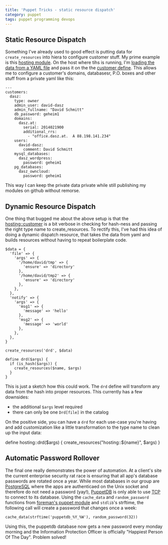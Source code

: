 ```yaml
---
title: 'Puppet Tricks - static resource dispatch'
category: puppet
tags: puppet programming devops
---
```


## Static Resource Dispatch

Something I've already used to good effect is putting data for `create_resources`
into hiera to configure customer stuff. My prime example is this [hosting
module](https://github.com/DavidS/dasz-configuration/blob/master/modules/hosting/).
On the host where tihs is running, I'm [loading the data from a YAML
file](https://github.com/DavidS/dasz-configuration/blob/master/manifests/nodes/hosting3.edv-bus.at.pp#L30)
and pass it on the the [customer
define](https://github.com/DavidS/dasz-configuration/blob/master/modules/hosting/manifests/customer.pp).
This allows me to configure a customer's domains, databasesr, P.O. boxes and
other stuff from a private yaml like this:

    ---
    customers:
      dasz:
        type: owner
        admin_user: david-dasz
        admin_fullname: "David Schmitt"
        db_password: geheim1
        domains:
          dasz.at:
            serial: 2014021900
            additional_rrs:
              - "office.dasz.at.  A 88.198.141.234"
        users:
          david-dasz:
            comment: David Schmitt
        mysql_databases:
          dasz_wordpress:
            password: geheim1
        pg_databases:
          dasz_owncloud:
            password: geheim1

This way I can keep the private data private while still publishing my modules
on github without remorse.

## Dynamic Resource Dispatch

One thing that bugged me about the above setup is that the
[hosting::customer](https://github.com/DavidS/dasz-configuration/blob/master/modules/hosting/manifests/customer.pp)
is a bit verbose in checking for hash-ness and passing the right type name to
create\_resources. To rectify this, I've had this idea of doing a dynamic
dispatch resource, that takes the data from yaml and builds resources without
having to repeat boilerplate code.


    $data = {
      'file' => {
        'args' => {
          '/home/david/tmp' => {
            'ensure' => 'directory'
          },
          '/home/david/tmp2' => {
            'ensure' => 'directory'
          },
        },
      },
      'notify' => {
        'args' => {
          'msg1' => {
            'message' => 'hello'
          },
          'msg2' => {
            'message' => 'world'
          },
        },
      },
    }

    create_resources('drd', $data)

    define drd($args) {
      if (is_hash($args)) {
        create_resources($name, $args)
      }
    }


This is just a sketch how this could work. The `drd` define will transform any
data from the hash into proper resources. This currently has a few downsides:

  * the additional `$args` level required
  * there can only be one `Drd[file]` in the catalog

On the positive side, you can have a `drd` for each use-case you're having and
add customization like a little transformation to the type name to clean up the
input data:

  define hosting::drd($args) {
    create_resources("hosting::${name}", $args)
  }

## Automatic Password Rollover

The final one really demonstrates the power of automation. At a client's site
the current enterprise security rat race is ensuring that all app's database
passwords are rotated once a year. While most databases in our group are
[PostgreSQL](http://www.postgresql.org/) where the apps are authenticaed on the
Unix socket and therefore do not need a password (yay!),
[PuppetDB](https://docs.puppetlabs.com/puppetdb/) is only able to use
[TCP](https://twitter.com/dev_el_ops/status/557193105502654464) to connect to
its database. Using the `cache_data` and `random_password` functions from
[foreman's puppet
module](https://github.com/theforeman/puppet-foreman/tree/master/lib/puppet/parser/functions)
and `stdlib`'s strftime, the following call will create a password that changes
once a week:

    cache_data(strftime('puppetdb_%Y_%W'), random_password(32))

Using this, the puppetdb database now gets a new password every monday morning
and the Information Protection Officer is officially "Happiest Person Of The
Day". Problem solved!
